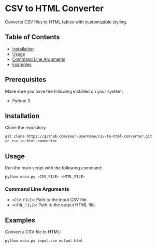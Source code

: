 # CSV to HTML Converter

Converts CSV files to HTML tables with customizable styling.

## Table of Contents
- [Installation](#installation)
- [Usage](#usage)
- [Command Line Arguments](#command-line-arguments)
- [Examples](#examples)

## Prerequisites
Make sure you have the following installed on your system:
- Python 3

## Installation
Clone the repository:

```bash
git clone https://github.com/your-username/csv-to-html-converter.git
cd csv-to-html-converter
```

## Usage

Run the main script with the following command:
```bash
python main.py <CSV_FILE> <HTML_FILE>
```

### Command Line Arguments

- `<CSV_FILE>`: Path to the input CSV file.
- `<HTML_FILE>`: Path to the output HTML file.

## Examples

Convert a CSV file to HTML:

```bash
python main.py input.csv output.html
```

